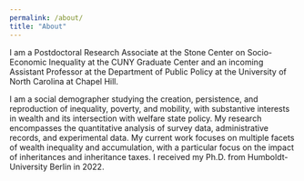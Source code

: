 ```yaml
---
permalink: /about/
title: "About"
---
```


I am a Postdoctoral Research Associate at the Stone Center on Socio-Economic Inequality at the CUNY Graduate Center and an incoming Assistant Professor at the Department of Public Policy at the University of North Carolina at Chapel Hill.

I am a social demographer studying the creation, persistence, and reproduction of inequality, poverty, and mobility, with substantive interests in wealth and its intersection with welfare state policy. My research encompasses the quantitative analysis of survey data, administrative records, and experimental data. My current work focuses on multiple facets of wealth inequality and accumulation, with a particular focus on the impact of inheritances and inheritance taxes. I received my Ph.D. from Humboldt-University Berlin in 2022.
